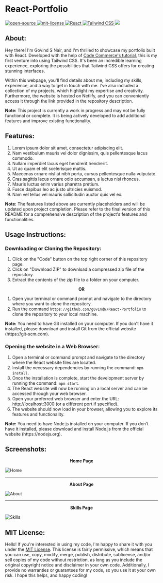 # React-Portfolio
<div align="left">
   <a href="https://opensource.org/osd">
      <img src="https://github.com/g0v1ndN/AssetVault/blob/main/Badges/open-source.svg" alt="open-source"/>
   </a>
   <a href="https://opensource.org/license/mit/">
      <img src="https://img.shields.io/badge/License-MIT-green" alt="mit-license"/>
   </a>
   <a href="https://react.dev">
      <img src="https://img.shields.io/badge/React-%2361DAFB" alt="React"/>
   </a>
   <a href="https://tailwindcss.com/">
      <img src="https://img.shields.io/badge/Tailwind%20CSS-%2338B2AC" alt="Tailwind CSS"/>
   </a>
   <a href="https://app.netlify.com/sites/govindsnair/deploys">
      <img src="https://github.com/g0v1ndN/AssetVault/blob/main/Badges/Netlify.svg"/>
   </a>
</div>

## About:
Hey there! I'm Govind S Nair, and I'm thrilled to showcase my portfolio built with React. Developed with the help of <a href="https://www.youtube.com/watch?v=2kg0z1qNrkw&t">Code Commerce's tutorial</a>, this is my first venture into using Tailwind CSS. It's been an incredible learning experience, exploring the possibilities that Tailwind CSS offers for creating stunning interfaces.

Within this webpage, you'll find details about me, including my skills, experience, and a way to get in touch with me. I've also included a collection of my projects, which highlight my expertise and creativity. Furthermore, the website is hosted on Netlify, and you can conveniently access it through the link provided in the repository description.

<p><b>Note:</b> This project is currently a work in progress and may not be fully functional or complete. It is being actively developed to add additional features and improve existing functionality.</p>

## Features:
1. Lorem ipsum dolor sit amet, consectetur adipiscing elit.
2. Nam vestibulum mauris vel dolor dignissim, quis pellentesque lacus commodo.
3. Nullam imperdiet lacus eget hendrerit hendrerit.
4. Ut ac quam et elit scelerisque mattis.
5. Maecenas ornare nisl at nibh porta, cursus pellentesque nulla vulputate.
6. Cras sagittis lacus ornare odio accumsan, a luctus nisi rhoncus.
7. Mauris luctus enim varius pharetra pretium.
8. Fusce dapibus leo ac justo ultricies euismod.
9. Nam vel tellus vel mauris sollicitudin auctor quis vel ex.

<p><b>Note:</b> The features listed above are currently placeholders and will be updated upon project completion. Please refer to the final version of this README for a comprehensive description of the project's features and functionalities.</p>

## Usage Instructions:

### Downloading or Cloning the Repository:
1. Click on the "Code" button on the top right corner of this repository page.
2. Click on "Download ZIP" to download a compressed zip file of the repository.
3. Extract the contents of the zip file to a folder on your computer.

<p align="center"><b> OR </b></p>

1. Open your terminal or command prompt and navigate to the directory where you want to clone the repository.
2. Run the command `https://github.com/g0v1ndN/React-Portfolio` to clone the repository to your local machine.
<p><b>Note:</b> You need to have Git installed on your computer. If you don't have it installed, please download and install Git from the official website (https://git-scm.com).</p>

### Opening the website in a Web Browser:
1. Open a terminal or command prompt and navigate to the directory where the React website files are located.
2. Install the necessary dependencies by running the command: `npm install`.
3. Once the installation is complete, start the development server by running the command: `npm start`.
4. The React website will now be running on a local server and can be accessed through your web browser.
5. Open your preferred web browser and enter the URL: http://localhost:3000 (or a different port if specified).
6. The website should now load in your browser, allowing you to explore its features and functionality.
<p><b>Note:</b> You need to have Node.js installed on your computer. If you don't have it installed, please download and install Node.js from the official website (https://nodejs.org).</p>

## Screenshots:
<p align="center"><b>Home Page</b></p>
<img src="https://github.com/g0v1ndN/React-Portfolio/blob/main/Screenshots/Home.png" alt="Home"/>
<hr>
<p align="center"><b>About Page</b></p>
<img src="https://github.com/g0v1ndN/React-Portfolio/blob/main/Screenshots/About.png" alt="About"/>
<hr>
<p align="center"><b>Skills Page</b></p>
<img src="https://github.com/g0v1ndN/React-Portfolio/blob/main/Screenshots/Skills.png" alt="Skills"/>

## MIT License: 
Hello! If you're interested in using my code, I'm happy to share it with you under the <a href="https://github.com/g0v1ndN/React-Portfolio/blob/main/LICENSE">MIT License</a>. This license is fairly permissive, which means that you can use, copy, modify, merge, publish, distribute, sublicense, and/or sell copies of my code without restriction, as long as you include the original copyright notice and disclaimer in your own code. Additionally, I provide no warranties or guarantees for my code, so you use it at your own risk. I hope this helps, and happy coding!

